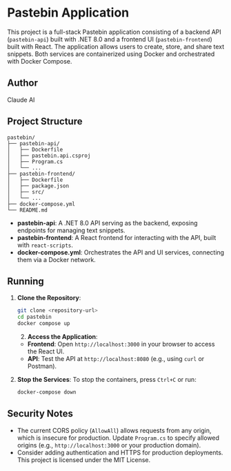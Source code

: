 # Pastebin Application

This project is a full-stack Pastebin application consisting of a backend API (`pastebin-api`) built with .NET 8.0 and a frontend UI (`pastebin-frontend`) built with React. The application allows users to create, store, and share text snippets. Both services are containerized using Docker and orchestrated with Docker Compose.

## Author
Claude AI

## Project Structure

```
pastebin/
├── pastebin-api/
│   ├── Dockerfile
│   ├── pastebin.api.csproj
│   ├── Program.cs
│   └── ...
├── pastebin-frontend/
│   ├── Dockerfile
│   ├── package.json
│   ├── src/
│   └── ...
├── docker-compose.yml
└── README.md
```

- **pastebin-api**: A .NET 8.0 API serving as the backend, exposing endpoints for managing text snippets.
- **pastebin-frontend**: A React frontend for interacting with the API, built with `react-scripts`.
- **docker-compose.yml**: Orchestrates the API and UI services, connecting them via a Docker network.

## Running

1. **Clone the Repository**:
   ```bash
   git clone <repository-url>
   cd pastebin
   docker compose up
   ```

   2. **Access the Application**:
   - **Frontend**: Open `http://localhost:3000` in your browser to access the React UI.
   - **API**: Test the API at `http://localhost:8080` (e.g., using `curl` or Postman).

3. **Stop the Services**:
   To stop the containers, press `Ctrl+C` or run:
   ```bash
   docker-compose down
   ```

## Security Notes

- The current CORS policy (`AllowAll`) allows requests from any origin, which is insecure for production. Update `Program.cs` to specify allowed origins (e.g., `http://localhost:3000` or your production domain).
- Consider adding authentication and HTTPS for production deployments.
This project is licensed under the MIT License.
